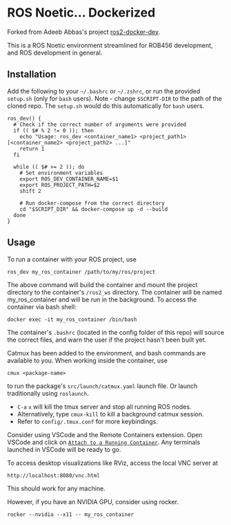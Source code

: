 # ROS Noetic... Dockerized

Forked from Adeeb Abbas's project [ros2-docker-dev](https://github.com/adeeb10abbas/ros2-docker-dev).

This is a ROS Noetic environment streamlined for ROB456 development, and ROS development in general.

## Installation
Add the following to your `~/.bashrc` or `~/.zshrc`, or run the provided `setup.sh` (only for `bash` users). 
Note - change `$SCRIPT-DIR` to the path of the cloned repo. The `setup.sh` would do this automatically for `bash` users. 
```
ros_dev() {
  # Check if the correct number of arguments were provided
  if (( $# % 2 != 0 )); then
    echo "Usage: ros_dev <container_name1> <project_path1> [<container_name2> <project_path2> ...]"
    return 1
  fi

  while (( $# >= 2 )); do
    # Set environment variables
    export ROS_DEV_CONTAINER_NAME=$1
    export ROS_PROJECT_PATH=$2
    shift 2

    # Run docker-compose from the correct directory
    cd "$SCRIPT_DIR" && docker-compose up -d --build
  done
}
```
## Usage
To run a container with your ROS project, use

```
ros_dev my_ros_container /path/to/my/ros/project
```

The above command will build the container and mount the project directory to 
the container's `/ros2_ws` directory. The container will be named my_ros_container 
and will be run in the background. To access the container via bash shell: 

```
docker exec -it my_ros_container /bin/bash
```

The container's `.bashrc` (located in the config folder of this repo) will source the correct files,
and warn the user if the project hasn't been built yet.

Catmux has been added to the environment, and bash commands are available to you.
When working inside the container, use

```
cmux <package-name>
```

to run the package's `src/launch/catmux.yaml` launch file. Or launch traditionally using `roslaunch`.

* `C-a` `x` will kill the tmux server and stop all running ROS nodes.
* Alternatively, type `cmux-kill` to kill a background catmux session.
* Refer to `config/.tmux.conf` for more keybindings.

Consider using VSCode and the Remote Containers extension. Open VSCode and click on [`Attach to a Running Container`](https://code.visualstudio.com/docs/devcontainers/attach-container). Any terminals launched in VSCode will be ready to go.

To access desktop visualizations like RViz, access the local VNC server at

```
http://localhost:8080/vnc.html
```

This should work for any machine.  

However, if you have an NVIDIA GPU, consider using rocker.

```
rocker --nvidia --x11 -- my_ros_container
```